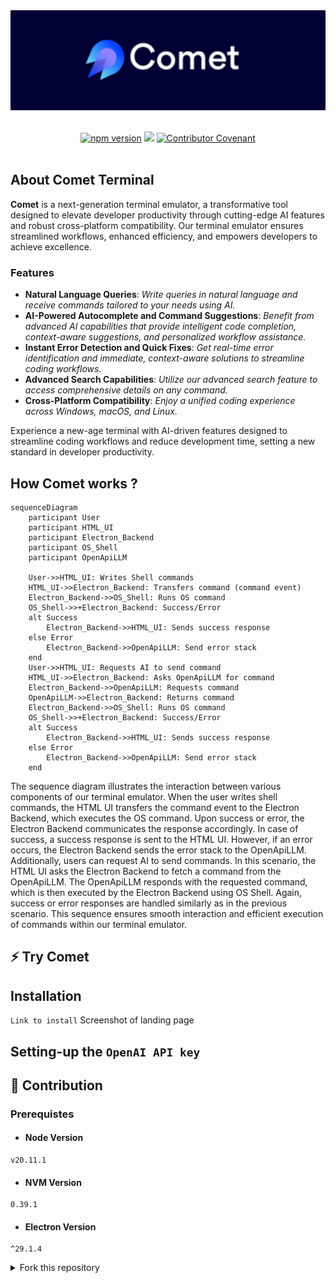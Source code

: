 <div align="center">
<a href="https://refine.dev/">
    <img alt="dbsense ai logo" src="assets\comet-logo-git-extended.png" height=160 width=550>
</a>
</div>
<!-- <div style="font-family: 'Lucida Console', 'Courier New', monospace; font-size: 25px;  font-family: Arial, Helvetica, sans-serif;
			background: linear-gradient(to right, #f32170,
					#ff6b08, #cf23cf, #eedd44);
			-webkit-text-fill-color: transparent;
			-webkit-background-clip: text;;">DbSenseAi</div> -->

<!-- <br/> -->
<!-- <div align="center">
    <a href="" style="color: ;">Home Page</a> |
    <a href="">Discord</a> |
    <a href="">Blog</a> |
    <a href="">Documentation</a>
</div> -->
<!-- <br/>
<br/> -->
<!-- <div align="center"><strong>Add Here <a href="">Something</a> Add here.</strong><br>add here</div> -->
<br />

<div>
<div align="center">

[![npm version](https://img.shields.io/npm/v/@refinedev/core.svg)](https://www.npmjs.com/package/@refinedev/core)
[![](https://img.shields.io/github/commit-activity/m/refinedev/refine)](https://github.com/refinedev/refine/commits/master)
[![Contributor Covenant](https://img.shields.io/badge/Contributor%20Covenant-2.0-4baaaa.svg)](CODE_OF_CONDUCT.md)
<br/>
<br/>

</div>

</div align="left" >

## About Comet Terminal

**Comet** is a next-generation terminal emulator, a transformative tool designed to elevate developer productivity through cutting-edge AI features and robust cross-platform compatibility. Our terminal emulator ensures streamlined workflows, enhanced efficiency, and empowers developers to achieve excellence.
</br>

### Features

- **Natural Language Queries**: _Write queries in natural language and receive commands tailored to your needs using AI._
- **AI-Powered Autocomplete and Command Suggestions**: _Benefit from advanced AI capabilities that provide intelligent code completion, context-aware suggestions, and personalized workflow assistance._
- **Instant Error Detection and Quick Fixes**: _Get real-time error identification and immediate, context-aware solutions to streamline coding workflows._
- **Advanced Search Capabilities**: _Utilize our advanced search feature to access comprehensive details on any command._
- **Cross-Platform Compatibility**: _Enjoy a unified coding experience across Windows, macOS, and Linux._

Experience a new-age terminal with AI-driven features designed to streamline coding workflows and reduce development time, setting a new standard in developer productivity.

## How Comet works ?

```mermaid
sequenceDiagram
    participant User
    participant HTML_UI
    participant Electron_Backend
    participant OS_Shell
    participant OpenApiLLM

    User->>HTML_UI: Writes Shell commands
    HTML_UI->>Electron_Backend: Transfers command (command event)
    Electron_Backend->>OS_Shell: Runs OS command
    OS_Shell->>+Electron_Backend: Success/Error
    alt Success
        Electron_Backend->>HTML_UI: Sends success response
    else Error
        Electron_Backend->>OpenApiLLM: Send error stack
    end
    User->>HTML_UI: Requests AI to send command
    HTML_UI->>Electron_Backend: Asks OpenApiLLM for command
    Electron_Backend->>OpenApiLLM: Requests command
    OpenApiLLM->>Electron_Backend: Returns command
    Electron_Backend->>OS_Shell: Runs OS command
    OS_Shell->>+Electron_Backend: Success/Error
    alt Success
        Electron_Backend->>HTML_UI: Sends success response
    else Error
        Electron_Backend->>OpenApiLLM: Send error stack
    end

```

The sequence diagram illustrates the interaction between various components of our terminal emulator. When the user writes shell commands, the HTML UI transfers the command event to the Electron Backend, which executes the OS command. Upon success or error, the Electron Backend communicates the response accordingly. In case of success, a success response is sent to the HTML UI. However, if an error occurs, the Electron Backend sends the error stack to the OpenApiLLM. Additionally, users can request AI to send commands. In this scenario, the HTML UI asks the Electron Backend to fetch a command from the OpenApiLLM. The OpenApiLLM responds with the requested command, which is then executed by the Electron Backend using OS Shell. Again, success or error responses are handled similarly as in the previous scenario. This sequence ensures smooth interaction and efficient execution of commands within our terminal emulator.

## ⚡ Try Comet

## Installation

`Link to install`
Screenshot of landing page

## Setting-up the `OpenAI API key`

## 🚀 Contribution

### Prerequistes

- #### **Node Version**

```
v20.11.1
```

- #### **NVM Version**

```
0.39.1
```

- #### **Electron Version**

```
^29.1.4
```

<details close>
  <summary>Fork this repository</summary>

<img align="right" width="500" src="https://github.com/vedanti-u/readme-assets/blob/main/fork-the-repo.png" alt="fork this repository" />

Fork this repository by clicking on the fork button on the top of this page. This will create a copy of this repository in your account.
</br>

## Clone the repository

<img align="right" width="500" src="https://github.com/vedanti-u/readme-assets/blob/main/clone-button.png" />
<img align="right" width="500" src="https://github.com/vedanti-u/readme-assets/blob/main/copy-cloning-url.png" alt="fork this repository" />
Now clone the forked repository to your machine. Go to your GitHub account, open the forked repository, click on the code button and then click the _copy to clipboard_ icon, this is the COPIED_URL.

Open a terminal and run the following git command:

```git
git clone "COPIED_URL"
```

e.g : `git clone https://github.com/vedanti-u/db.ai.git`
</br>

---

### Install dependencies

```bash
npm install
```

---

### Create a branch

Change to the repository directory on your computer (if you are not already there):

```bash
$ cd comet-terminal
```

Now create a branch using the `git checkout` command:

```bash
$ git checkout -b new-branch-name
```

e.g : `git checkout -b feature/ai-autocomplete`

**Name your branch according to the feature you are working on :**

e.g : you want to work on creating autocomplete feature, name your branch like `feature/ai-autocomplete`

_(follow this naming convention i.e using "-" in between)_

### _Contribute to Code_

#### Create a `.env` File with format

### Create a pull request

  <details>
   <summary>How to create pull request</summary>
  </br>
  Once you have modified an existing file or added a new file to the project of your choice, you can stage it to your local repository, which we can do with the `git add` command. In our example, `filename.md`, we will type the following command.

<code>$ git add filename.md</code>

where filename is the file you have modified or created

If you are looking to add all the files you have modified in a particular directory, you can stage them all with the following command:
`git add .`

Or, alternatively, you can type `git add -all` for all new files to be staged.

<h3>Commiting the changes</h3>
<code>git commit -m "Added autocomplete feature"</code>

<h3>To PUSH your branch to your remote main</h3>
<code>$ git push --set-upstream origin your-branch-name</code>
</br>

e.g : `$ git push --set-upstream origin feature/ai-autocomplete`

<h4>Open Github</h4>
<img align="right" width="300" src="https://github.com/vedanti-u/readme-assets/blob/main/compare-and-pulll-request.png" alt="compare and pull request" />
click on compare & pull request
</br>
<img align="right" width="300" src="https://github.com/vedanti-u/readme-assets/blob/main/create-pull-request.png" alt="create pull request" />
write a description for your pull request specifing the changes you have made, title it and then, Click on create pull request

_your branch will be merged on code review_

  </details>
</details>
